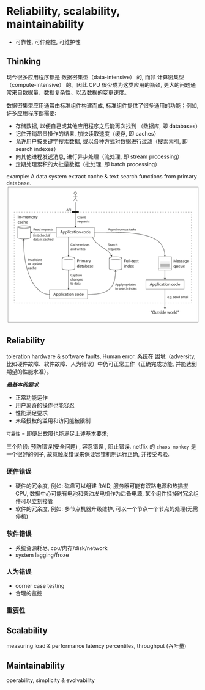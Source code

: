 # Reliability, scalability, maintainability

- 可靠性, 可伸缩性, 可维护性

## Thinking

现今很多应用程序都是 数据密集型（data-intensive） 的, 而非 计算密集型（compute-intensive） 的。因此 CPU 很少成为这类应用的瓶颈, 更大的问题通常来自数据量、数据复杂性、以及数据的变更速度。

数据密集型应用通常由标准组件构建而成, 标准组件提供了很多通用的功能；例如, 许多应用程序都需要:

- 存储数据, 以便自己或其他应用程序之后能再次找到 （数据库, 即 databases）
- 记住开销昂贵操作的结果, 加快读取速度（缓存, 即 caches）
- 允许用户按关键字搜索数据, 或以各种方式对数据进行过滤（搜索索引, 即 search indexes）
- 向其他进程发送消息, 进行异步处理（流处理, 即 stream processing）
- 定期处理累积的大批量数据（批处理, 即 batch processing）

example: A data system extract cache & text search functions from primary database.
![pub-sub](/assets/software-design/ddia-reading/1-1.png)

## Reliability

toleration hardware & software faults, Human error. 系统在 困境（adversity, 比如硬件故障、软件故障、人为错误）中仍可正常工作（正确完成功能, 并能达到期望的性能水准）。

**_最基本的要求_**

- 正常功能运作
- 用户离奇的操作也能容忍
- 性能满足要求
- 未经授权的滥用和访问能被限制

`可靠性` = 即便出故障也能满足上述基本要求;

三个阶段: 预防错误(安全问题) , 容忍错误 , 阻止错误. netflix 的 `chaos monkey` 是一个很好的例子, 故意触发错误来保证容错机制运行正确, 并接受考验.

### 硬件错误

- 硬件的冗余度, 例如: 磁盘可以组建 RAID, 服务器可能有双路电源和热插拔 CPU, 数据中心可能有电池和柴油发电机作为后备电源, 某个组件挂掉时冗余组件可以立刻接管
- 软件的冗余度, 例如: 多节点机器升级维护, 可以一个节点一个节点的处理(无需停机)

### 软件错误

- 系统资源耗尽, cpu/内存/disk/network
- system lagging/froze

### 人为错误

- corner case testing
- 合理的监控

### 重要性

## Scalability

measuring load & performance latency percentiles, throughput (吞吐量)

## Maintainability

operability, simplicity & evolvability
